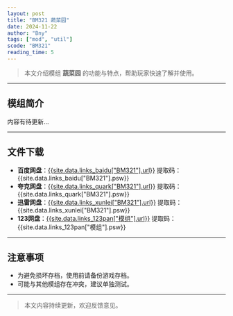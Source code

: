 ```yaml
---
layout: post
title: "BM321 蔬菜园"
date: 2024-11-22
author: "Bny"
tags: ["mod", "util"]
scode: "BM321"
reading_time: 5
---
```


> 本文介绍模组 **蔬菜园** 的功能与特点，帮助玩家快速了解并使用。

---

## 模组简介

内容有待更新...

---

## 文件下载
- **百度网盘**：[{{site.data.links_baidu["BM321"].url}}]({{site.data.links_baidu["BM321"].url}}) 提取码：{{site.data.links_baidu["BM321"].psw}}
- **夸克网盘**：[{{site.data.links_quark["BM321"].url}}]({{site.data.links_quark["BM321"].url}}) 提取码：{{site.data.links_quark["BM321"].psw}}
- **迅雷网盘**：[{{site.data.links_xunlei["BM321"].url}}]({{site.data.links_xunlei["BM321"].url}}) 提取码：{{site.data.links_xunlei["BM321"].psw}}
- **123网盘**：[{{site.data.links_123pan["模组"].url}}]({{site.data.links_123pan["模组"].url}}) 提取码：{{site.data.links_123pan["模组"].psw}}

---

## 注意事项
- 为避免损坏存档，使用前请备份游戏存档。
- 可能与其他模组存在冲突，建议单独测试。

---

> 本文内容持续更新，欢迎反馈意见。
